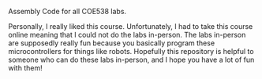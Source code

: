 Assembly Code for all COE538 labs. 

Personally, I really liked this course. Unfortunately, I had to take this course online meaning that I could not do the labs in-person. 
The labs in-person are supposedly really fun because you basically program these microcontrollers for things like robots. 
Hopefully this repository is helpful to someone who can do these labs in-person, and I hope you have a lot of fun with them! 
